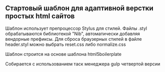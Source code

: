 ## Стартовый шаблон для адаптивной верстки простых html сайтов

Шаблон использует препроцессор Stylus для стилей. 
Файлы .styl обрабатываются библиотекой "Nib", автоматически добавляя вендорные префиксы.
Для сброса браузерных стилей в файле header.styl можно выбрать reset.css либо normalize.css

Шаблон строится на основе шаблона html5boilerplate

Собирается с использованием таск менеджера gulp четвертой версии

